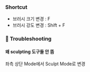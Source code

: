 
### Shortcut

- 브러시 크기 변경 : F
- 브러시 강도 변경 : Shift + F




### 🦫 Troubleshooting

#### 왜 sculpting 도구들 안 뜸
좌측 상단 Mode에서 Sculpt Mode로 변경
